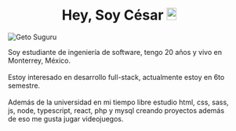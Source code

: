 <main style="margin: 0 auto; width: 90%;">
  
  <h1 style="text-align: center;">Hey, Soy César <img width="20px" height="25px" src="https://em-content.zobj.net/source/noto-emoji-animations/344/waving-hand_medium-light-skin-tone_1f44b-1f3fc_1f3fc.gif"></h1>

  ![Geto Suguru](https://github.com/cesargmc/cesargmc/assets/106213582/9f030a55-d119-42c9-bdb8-ce19c7d28d9b)

  Soy estudiante de ingeniería de software, tengo 20 años y vivo en Monterrey, México.
  <br><br>
  Estoy interesado en desarrollo full-stack, actualmente estoy en 6to semestre.
  <br><br>
  Además de la universidad en mi tiempo libre estudio html, css, sass, js, node, typescript, react, php y mysql creando proyectos además de eso me gusta jugar videojuegos.
  
</main>
